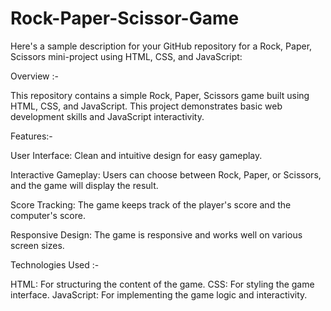 # Rock-Paper-Scissor-Game

Here's a sample description for your GitHub repository for a Rock, Paper, Scissors mini-project using HTML, CSS, and JavaScript:

Overview :-

This repository contains a simple Rock, Paper, Scissors game built using HTML, CSS, and JavaScript. This project demonstrates basic web development skills and JavaScript interactivity.

Features:-

User Interface: Clean and intuitive design for easy gameplay.

Interactive Gameplay: Users can choose between Rock, Paper, or Scissors, and the game will display the result.

Score Tracking: The game keeps track of the player's score and the computer's score.

Responsive Design: The game is responsive and works well on various screen sizes.

Technologies Used :-

HTML: For structuring the content of the game.
CSS: For styling the game interface.
JavaScript: For implementing the game logic and interactivity.
